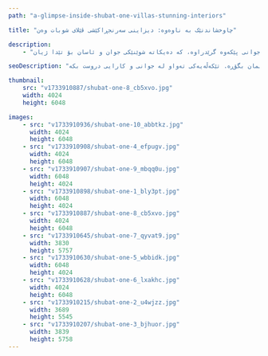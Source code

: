 ```yaml
---
path: "a-glimpse-inside-shubat-one-villas-stunning-interiors"

title: "چاوخشاندنێک بە ناوەوە: دیزاینی سەرنجڕاکێشی ڤێلای شوبات وەن"

description:
    - "ئێمە دیزاینی تایبەتی چێشتخانە و ژووری نوستنمان بۆ ئەم ڤێلا جوانە دروستکرد. تیمەکەمان بە وردی پلانی بۆ هەر ژوورێک دانا بۆ ئەوەی لەگەڵ شێوازی ژیانی خاوەنەکانی بگونجێت. چێشتخانەکە هەموو ئەو شتانەی تێدایە کە بۆ لێنانی خواردنی باش پێویستن، لەگەڵ شوێنێکی فراوان بۆ جووڵە. ژوورەکانی نوستن شوێنی ئارام و هێمنن بۆ پشوودان. کەرەستەی بەرزمان بەکارهێناوە و هەڵبژاردنی ژیرانەی دیزاین بۆ ئەوەی هەر ژوورێک دیمەن و هەستێکی تایبەتی هەبێت. هەموو ماڵەکە بە جوانی پێکەوە گرێدراوە، کە دەیکاتە شوێنێکی جوان و ئاسان بۆ تێدا ژیان."

seoDescription: "دیزاینی ناوخۆیی لوکس لە ڤێلای شوبات وەن بدۆزەرەوە کە چێشتخانەی تایبەت و ژووری نوستنی ئارامی تێدایە. ئەزموونی کەرەستەی پرێمیەم، پلانی ژیرانە و شوێنی ژیانی شکۆدار بکە. ماڵەکەت لەگەڵ دیزاینەرە پسپۆڕەکانمان بگۆڕە. تێکەڵەیەکی تەواو لە جوانی و کارایی دروست بکە."

thumbnail:
    src: "v1733910887/shubat-one-8_cb5xvo.jpg"
    width: 4024
    height: 6048

images:
    - src: "v1733910936/shubat-one-10_abbtkz.jpg"
      width: 4024
      height: 6048
    - src: "v1733910908/shubat-one-4_efpugv.jpg"
      width: 4024
      height: 6048
    - src: "v1733910907/shubat-one-9_mbqq0u.jpg"
      width: 6048
      height: 4024
    - src: "v1733910898/shubat-one-1_bly3pt.jpg"
      width: 6048
      height: 4024
    - src: "v1733910887/shubat-one-8_cb5xvo.jpg"
      width: 4024
      height: 6048
    - src: "v1733910645/shubat-one-7_qyvat9.jpg"
      width: 3830
      height: 5757
    - src: "v1733910630/shubat-one-5_wbbidk.jpg"
      width: 6048
      height: 4024
    - src: "v1733910628/shubat-one-6_lxakhc.jpg"
      width: 4024
      height: 6048
    - src: "v1733910215/shubat-one-2_u4wjzz.jpg"
      width: 3689
      height: 5545
    - src: "v1733910207/shubat-one-3_bjhuor.jpg"
      width: 3839
      height: 5758
---
```

